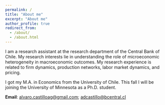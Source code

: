 ```yaml
---
permalink: /
title: "About me"
excerpt: "About me"
author_profile: true
redirect_from: 
  - /about/
  - /about.html
---
```


I am a research assistant at the research department of the Central Bank of Chile. My research interests lie in understanding the role of microeconomic heterogeneity in macroeconomic outcomes. My research experience is related to firm dynamics, production networks, labor market dynamics, and pricing.

I got my M.A. in Economics from the University of Chile. This fall I will be joining the University of Minnesota as a Ph.D. student.

<b>Email</b>: alvaro.castilloag@gmail.com; adcastillo@bcentral.cl

